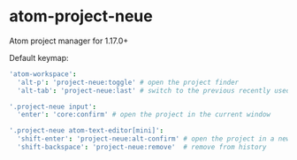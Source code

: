 # atom-project-neue

Atom project manager for 1.17.0+


Default keymap:

```cson
'atom-workspace':
  'alt-p': 'project-neue:toggle' # open the project finder
  'alt-tab': 'project-neue:last' # switch to the previous recently used project

'.project-neue input':
  'enter': 'core:confirm' # open the project in the current window

'.project-neue atom-text-editor[mini]':
  'shift-enter': 'project-neue:alt-confirm' # open the project in a new window
  'shift-backspace': 'project-neue:remove'  # remove from history
```
